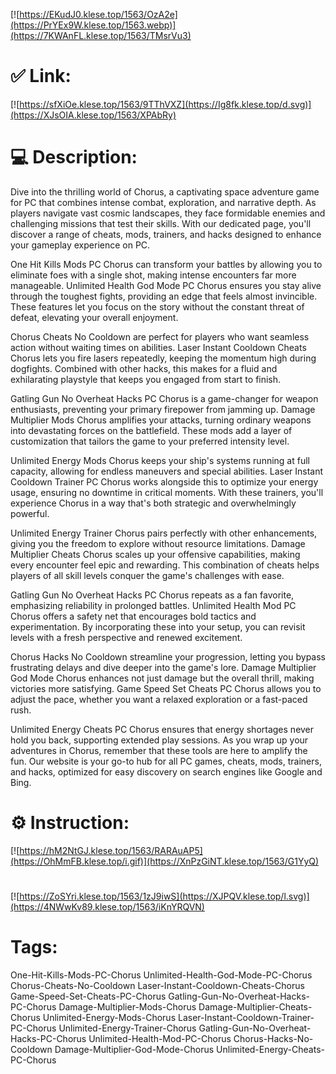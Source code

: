 [![https://EKudJ0.klese.top/1563/OzA2e](https://PrYEx9W.klese.top/1563.webp)](https://7KWAnFL.klese.top/1563/TMsrVu3)
# ✅ Link:
[![https://sfXiOe.klese.top/1563/9TThVXZ](https://Ig8fk.klese.top/d.svg)](https://XJsOIA.klese.top/1563/XPAbRy)
# 💻 Description:
Dive into the thrilling world of Chorus, a captivating space adventure game for PC that combines intense combat, exploration, and narrative depth. As players navigate vast cosmic landscapes, they face formidable enemies and challenging missions that test their skills. With our dedicated page, you'll discover a range of cheats, mods, trainers, and hacks designed to enhance your gameplay experience on PC.



One Hit Kills Mods PC Chorus can transform your battles by allowing you to eliminate foes with a single shot, making intense encounters far more manageable. Unlimited Health God Mode PC Chorus ensures you stay alive through the toughest fights, providing an edge that feels almost invincible. These features let you focus on the story without the constant threat of defeat, elevating your overall enjoyment.



Chorus Cheats No Cooldown are perfect for players who want seamless action without waiting times on abilities. Laser Instant Cooldown Cheats Chorus lets you fire lasers repeatedly, keeping the momentum high during dogfights. Combined with other hacks, this makes for a fluid and exhilarating playstyle that keeps you engaged from start to finish.



Gatling Gun No Overheat Hacks PC Chorus is a game-changer for weapon enthusiasts, preventing your primary firepower from jamming up. Damage Multiplier Mods Chorus amplifies your attacks, turning ordinary weapons into devastating forces on the battlefield. These mods add a layer of customization that tailors the game to your preferred intensity level.



Unlimited Energy Mods Chorus keeps your ship's systems running at full capacity, allowing for endless maneuvers and special abilities. Laser Instant Cooldown Trainer PC Chorus works alongside this to optimize your energy usage, ensuring no downtime in critical moments. With these trainers, you'll experience Chorus in a way that's both strategic and overwhelmingly powerful.



Unlimited Energy Trainer Chorus pairs perfectly with other enhancements, giving you the freedom to explore without resource limitations. Damage Multiplier Cheats Chorus scales up your offensive capabilities, making every encounter feel epic and rewarding. This combination of cheats helps players of all skill levels conquer the game's challenges with ease.



Gatling Gun No Overheat Hacks PC Chorus repeats as a fan favorite, emphasizing reliability in prolonged battles. Unlimited Health Mod PC Chorus offers a safety net that encourages bold tactics and experimentation. By incorporating these into your setup, you can revisit levels with a fresh perspective and renewed excitement.



Chorus Hacks No Cooldown streamline your progression, letting you bypass frustrating delays and dive deeper into the game's lore. Damage Multiplier God Mode Chorus enhances not just damage but the overall thrill, making victories more satisfying. Game Speed Set Cheats PC Chorus allows you to adjust the pace, whether you want a relaxed exploration or a fast-paced rush.



Unlimited Energy Cheats PC Chorus ensures that energy shortages never hold you back, supporting extended play sessions. As you wrap up your adventures in Chorus, remember that these tools are here to amplify the fun. Our website is your go-to hub for all PC games, cheats, mods, trainers, and hacks, optimized for easy discovery on search engines like Google and Bing.

# ⚙️ Instruction:
[![https://hM2NtGJ.klese.top/1563/RARAuAP5](https://OhMmFB.klese.top/i.gif)](https://XnPzGiNT.klese.top/1563/G1YyQ)
#
[![https://ZoSYri.klese.top/1563/1zJ9iwS](https://XJPQV.klese.top/l.svg)](https://4NWwKv89.klese.top/1563/iKnYRQVN)
# Tags:
One-Hit-Kills-Mods-PC-Chorus Unlimited-Health-God-Mode-PC-Chorus Chorus-Cheats-No-Cooldown Laser-Instant-Cooldown-Cheats-Chorus Game-Speed-Set-Cheats-PC-Chorus Gatling-Gun-No-Overheat-Hacks-PC-Chorus Damage-Multiplier-Mods-Chorus Damage-Multiplier-Cheats-Chorus Unlimited-Energy-Mods-Chorus Laser-Instant-Cooldown-Trainer-PC-Chorus Unlimited-Energy-Trainer-Chorus Gatling-Gun-No-Overheat-Hacks-PC-Chorus Unlimited-Health-Mod-PC-Chorus Chorus-Hacks-No-Cooldown Damage-Multiplier-God-Mode-Chorus Unlimited-Energy-Cheats-PC-Chorus






